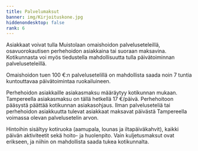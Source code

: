 ```yaml
---
title: Palvelumaksut
banner: img/Kirjoituskone.jpg
hiddenondesktop: false
rank: 6
---
```

Asiakkaat voivat tulla Muistolaan omaishoidon palveluseteleillä, osavuorokautisen perhehoidon asiakkaina tai suoraan maksavina. Kotikunnasta voi myös tiedustella mahdollisuutta tulla päivätoiminnan palveluseteleillä.

Omaishoidon tuen 100 €:n palvelusetelillä on mahdollista saada noin 7 tuntia kuntouttavaa päivätoimintaa ruokailuineen.

Perhehoidon asiakkaille asiakasmaksu määräytyy kotikunnan mukaan. Tampereella asiakasmaksu on tällä hetkellä 17 €/päivä. Perhehoitoon pääsystä päättää kotikunnan asiakasohjaus. Ilman palveluseteliä tai perhehoidon asiakkuutta tulevat asiakkaat maksavat päivästä Tampereella voimassa olevan palvelusetelin arvon.

Hintoihin sisältyy kotiruoka (aamupala, lounas ja iltapäiväkahvit), kaikki päivän aktiviteetit sekä hoito- ja huolenpito. Vain kuljetusmaksut ovat erikseen, ja niihin on mahdollista saada tukea kotikunnalta.
